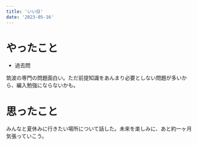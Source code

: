 ```yaml
---
title: 'いい日'
date: '2023-05-16'
---
```


# やったこと

- 過去問

筑波の専門の問題面白い。ただ前提知識をあんまり必要としない問題が多いから、編入勉強にならないかも。


# 思ったこと


みんなと夏休みに行きたい場所について話した。未来を楽しみに、あと約一ヶ月気張っていこう。

